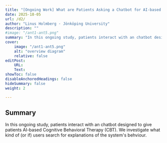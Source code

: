 ```yaml
---
title: "[Ongoing Work] What are Patients Asking a Chatbot for AI-based CBT?"
date: 2025-18-05
url: /d2/
author: "Linus Holmberg · Jönköping University"
description: ""
#image: "/ant1-ant5.png"
summary: "In this ongoing study, patients interact with an chatbot designed to give patients AI-based Cognitive Behavioral Therapy (CBT). We investigate what kind of (or if) users search for explanations of the system's behviour."
cover:
    image: "/ant1-ant5.png"
    alt: "overview diagram"
    relative: false
editPost:
    URL: 
    Text: 
showToc: false
disableAnchoredHeadings: false
hideSummary: false
weight: 2

---
```


## Summary

In this ongoing study, patients interact with an chatbot designed to give patients AI-based Cognitive Behavioral Therapy (CBT). We investigate what kind of (or if) users search for explanations of the system's behviour.

<!--![alt text](/ant1-ant5.png)


---

## Download
- [Short Paper (CUI'25)]()
